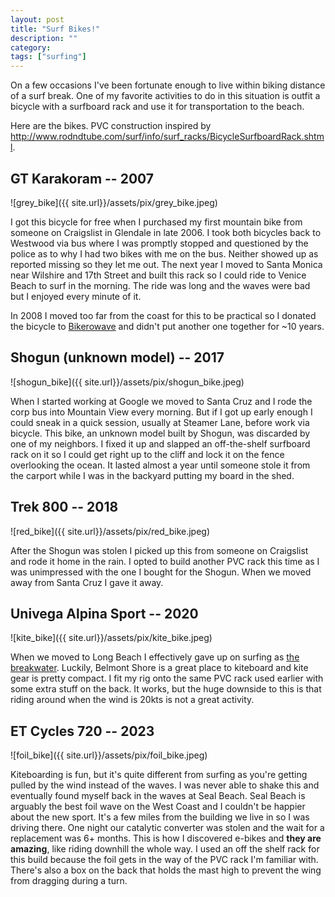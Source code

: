 ```yaml
---
layout: post
title: "Surf Bikes!"
description: ""
category:
tags: ["surfing"]
---
```


On a few occasions I've been fortunate enough to live within biking distance of a surf break. One of my favorite activities to do in this situation is outfit a bicycle with a surfboard rack and use it for transportation to the beach.

Here are the bikes. PVC construction inspired by <http://www.rodndtube.com/surf/info/surf_racks/BicycleSurfboardRack.shtml>.

## GT Karakoram -- 2007

![grey_bike]({{ site.url}}/assets/pix/grey_bike.jpeg)

I got this bicycle for free when I purchased my first mountain bike from someone on Craigslist in Glendale in late 2006. I took both bicycles back to Westwood via bus where I was promptly stopped and questioned by the police as to why I had two bikes with me on the bus. Neither showed up as reported missing so they let me out. The next year I moved to Santa Monica near Wilshire and 17th Street and built this rack so I could ride to Venice Beach to surf in the morning. The ride was long and the waves were bad but I enjoyed every minute of it.

In 2008 I moved too far from the coast for this to be practical so I donated the bicycle to [Bikerowave](https://bikerowave.org/) and didn't put another one together for ~10 years.

<!--more-->

## Shogun (unknown model) -- 2017

![shogun_bike]({{ site.url}}/assets/pix/shogun_bike.jpeg)

When I started working at Google we moved to Santa Cruz and I rode the corp bus into Mountain View every morning. But if I got up early enough I could sneak in a quick session, usually at Steamer Lane, before work via bicycle. This bike, an unknown model built by Shogun, was discarded by one of my neighbors. I fixed it up and slapped an off-the-shelf surfboard rack on it so I could get right up to the cliff and lock it on the fence overlooking the ocean. It lasted almost a year until someone stole it from the carport while I was in the backyard putting my board in the shed.

## Trek 800 -- 2018

![red_bike]({{ site.url}}/assets/pix/red_bike.jpeg)

After the Shogun was stolen I picked up this from someone on Craigslist and rode it home in the rain. I opted to build another PVC rack this time as I was unimpressed with the one I bought for the Shogun. When we moved away from Santa Cruz I gave it away.

## Univega Alpina Sport -- 2020

![kite_bike]({{ site.url}}/assets/pix/kite_bike.jpeg)

When we moved to Long Beach I effectively gave up on surfing as [the breakwater](https://www.latimes.com/california/story/2019-12-18/long-beach-breakwater-wont-be-removed). Luckily, Belmont Shore is a great place to kiteboard and kite gear is pretty compact. I fit my rig onto the same PVC rack used earlier with some extra stuff on the back. It works, but the huge downside to this is that riding around when the wind is 20kts is not a great activity.

## ET Cycles 720 -- 2023

![foil_bike]({{ site.url}}/assets/pix/foil_bike.jpeg)

Kiteboarding is fun, but it's quite different from surfing as you're getting pulled by the wind instead of the waves. I was never able to shake this and eventually found myself back in the waves at Seal Beach. Seal Beach is arguably the best foil wave on the West Coast and I couldn't be happier about the new sport. It's a few miles from the building we live in so I was driving there. One night our catalytic converter was stolen and the wait for a replacement was 6+ months. This is how I discovered e-bikes and **they are amazing**, like riding downhill the whole way. I used an off the shelf rack for this build because the foil gets in the way of the PVC rack I'm familiar with. There's also a box on the back that holds the mast high to prevent the wing from dragging during a turn.













